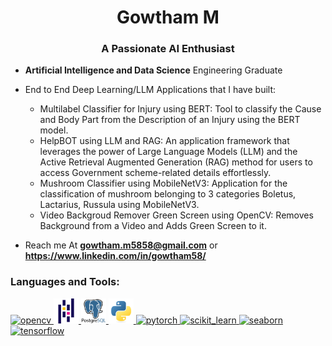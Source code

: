 <h1 align="center">Gowtham M</h1>
<h3 align="center">A Passionate AI Enthusiast</h3>

- **Artificial Intelligence and Data Science** Engineering Graduate

- End to End Deep Learning/LLM Applications that I have built:
  - Multilabel Classifier for Injury using BERT: Tool to classify the Cause and Body Part from the Description of an Injury using the BERT model.   
  - HelpBOT using LLM and RAG: An application framework that leverages the power of Large Language Models (LLM) and the Active Retrieval Augmented Generation (RAG) method for users to access Government scheme-related details effortlessly.
  - Mushroom Classifier using MobileNetV3: Application for the classification of mushroom belonging to 3 categories Boletus, Lactarius, Russula using MobileNetV3.
  - Video Backgroud Remover Green Screen using OpenCV: Removes Background from a Video and Adds Green Screen to it.
- Reach me At **gowtham.m5858@gmail.com** or **https://www.linkedin.com/in/gowtham58/**

<p align="left">
</p>

<h3 align="left">Languages and Tools:</h3>
<p align="left"> <a href="https://grafana.com" target="_blank" rel="noreferrer"> </a> <a href="https://opencv.org/" target="_blank" rel="noreferrer"> <img src="https://www.vectorlogo.zone/logos/opencv/opencv-icon.svg" alt="opencv" width="40" height="40"/> </a> <a href="https://pandas.pydata.org/" target="_blank" rel="noreferrer"> <img src="https://raw.githubusercontent.com/devicons/devicon/2ae2a900d2f041da66e950e4d48052658d850630/icons/pandas/pandas-original.svg" alt="pandas" width="40" height="40"/> </a> <a href="https://www.postgresql.org" target="_blank" rel="noreferrer"> <img src="https://raw.githubusercontent.com/devicons/devicon/master/icons/postgresql/postgresql-original-wordmark.svg" alt="postgresql" width="40" height="40"/> </a> <a href="https://www.python.org" target="_blank" rel="noreferrer"> <img src="https://raw.githubusercontent.com/devicons/devicon/master/icons/python/python-original.svg" alt="python" width="40" height="40"/> </a> <a href="https://pytorch.org/" target="_blank" rel="noreferrer"> <img src="https://www.vectorlogo.zone/logos/pytorch/pytorch-icon.svg" alt="pytorch" width="40" height="40"/> </a> <a href="https://scikit-learn.org/" target="_blank" rel="noreferrer"> <img src="https://upload.wikimedia.org/wikipedia/commons/0/05/Scikit_learn_logo_small.svg" alt="scikit_learn" width="40" height="40"/> </a> <a href="https://seaborn.pydata.org/" target="_blank" rel="noreferrer"> <img src="https://seaborn.pydata.org/_images/logo-mark-lightbg.svg" alt="seaborn" width="40" height="40"/> </a> <a href="https://www.tensorflow.org" target="_blank" rel="noreferrer"> <img src="https://www.vectorlogo.zone/logos/tensorflow/tensorflow-icon.svg" alt="tensorflow" width="40" height="40"/> </a> </p>

